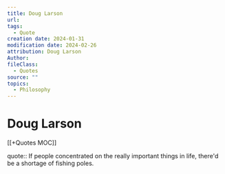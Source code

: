 ```yaml
---
title: Doug Larson
url: 
tags:
  - Quote
creation date: 2024-01-31
modification date: 2024-02-26
attribution: Doug Larson
Author: 
fileClass:
  - Quotes
source: ""
topics:
  - Philosophy
---
```


# Doug Larson

[[+Quotes MOC]]

quote:: If people concentrated on the really important things in life, there'd be a shortage of fishing poles.
